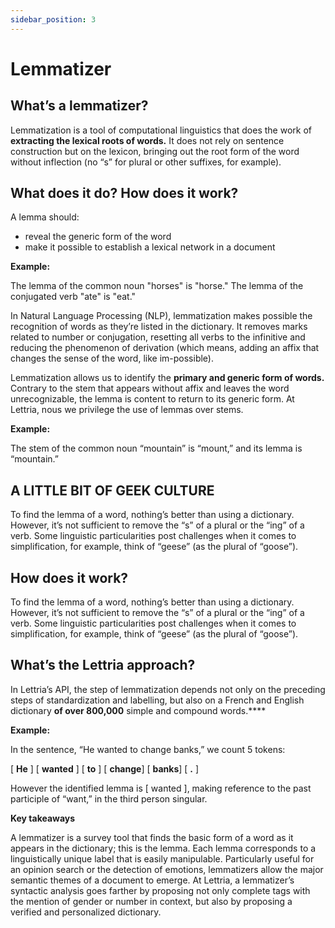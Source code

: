 ```yaml
---
sidebar_position: 3
---
```


# Lemmatizer

## What’s a lemmatizer?

Lemmatization is a tool of computational linguistics that does the work of **extracting the lexical roots of words.** It does not rely on sentence construction but on the lexicon, bringing out the root form of the word without inflection (no “s” for plural or other suffixes, for example).

## What does it do? How does it work?

A lemma should:

- reveal the generic form of the word
- make it possible to establish a lexical network in a document

**Example:**

The lemma of the common noun "horses" is "horse." The lemma of the conjugated verb "ate" is "eat."

In Natural Language Processing (NLP), lemmatization makes possible the recognition of words as they’re listed in the dictionary. It removes marks related to number or conjugation, resetting all verbs to the infinitive and reducing the phenomenon of derivation (which means, adding an affix that changes the sense of the word, like im-possible).

Lemmatization allows us to identify the **primary and generic form of words.** Contrary to the stem that appears without affix and leaves the word unrecognizable, the lemma is content to return to its generic form. At Lettria, nous we privilege the use of lemmas over stems.

**Example:**

The stem of the common noun “mountain” is “mount,” and its lemma is “mountain.”

## A LITTLE BIT OF GEEK CULTURE

To find the lemma of a word, nothing’s better than using a dictionary. However, it’s not sufficient to remove the “s” of a plural or the “ing” of a verb. Some linguistic particularities post challenges when it comes to simplification, for example, think of “geese” (as the plural of “goose”).

## How does it work? 

To find the lemma of a word, nothing’s better than using a dictionary. However, it’s not sufficient to remove the “s” of a plural or the “ing” of a verb. Some linguistic particularities post challenges when it comes to simplification, for example, think of “geese” (as the plural of “goose”).

## What’s the Lettria approach?

In Lettria’s API, the step of lemmatization depends not only on the preceding steps of standardization and labelling, but also on a French and English dictionary **of over 800,000** simple and compound words.****

**Example:**

In the sentence, “He wanted to change banks,” we count 5 tokens:

[ **He** ] [ **wanted** ] [ **to** ] [ **change**] [ **banks**] [ **.** ]

However the identified lemma is [ wanted ], making reference to the past participle of “want,” in the third person singular.

**Key takeaways**

A lemmatizer is a survey tool that finds the basic form of a word as it appears in the dictionary; this is the lemma. Each lemma corresponds to a linguistically unique label that is easily manipulable. Particularly useful for an opinion search or the detection of emotions, lemmatizers allow the major semantic themes of a document to emerge. At Lettria, a lemmatizer’s syntactic analysis goes farther by proposing not only complete tags with the mention of gender or number in context, but also by proposing a verified and personalized dictionary.